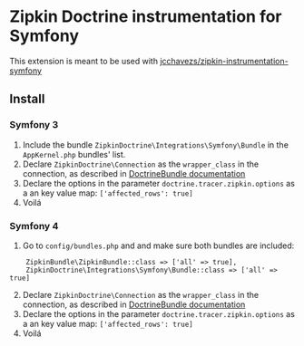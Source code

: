 # Zipkin Doctrine instrumentation for Symfony

This extension is meant to be used with [jcchavezs/zipkin-instrumentation-symfony](https://github.com/jcchavezs/zipkin-instrumentation-symfony)

## Install

### Symfony 3
1. Include the bundle `ZipkinDoctrine\Integrations\Symfony\Bundle` in the `AppKernel.php` bundles' list. 
2. Declare `ZipkinDoctrine\Connection` as the `wrapper_class` in the connection, as described in [DoctrineBundle documentation](https://symfony.com/doc/current/bundles/DoctrineBundle/configuration.html)
3. Declare the options in the parameter `doctrine.tracer.zipkin.options` as a an key value map: `['affected_rows': true]`
4. Voilá

### Symfony 4
1. Go to `config/bundles.php` and and make sure both bundles are included:
```
    ZipkinBundle\ZipkinBundle::class => ['all' => true],
    ZipkinDoctrine\Integrations\Symfony\Bundle::class => ['all' => true]
```
2. Declare `ZipkinDoctrine\Connection` as the `wrapper_class` in the connection, as described in [DoctrineBundle documentation](https://symfony.com/doc/current/bundles/DoctrineBundle/configuration.html)
3. Declare the options in the parameter `doctrine.tracer.zipkin.options` as a an key value map: `['affected_rows': true]`
4. Voilá
